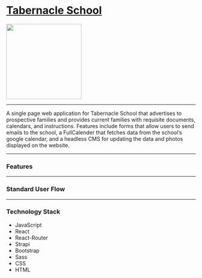 # [**Tabernacle School**](https://tabernacle.school)

<a href="https://tabernacle.school">
<img src="https://raw.githubusercontent.com/MattPereira/tabernacle-school/main/public/TS_LOGO_CIRCLE.png" style="height: 200px; width: 200px;">
</a>

---
A single page web application for Tabernacle School that advertises to prospective families and provides current families with requisite documents, calendars, and instructions. Features include forms that allow users to send emails to the school, a FullCalender that fetches data from the school’s google calendar, and a headless CMS for updating the data and photos displayed on the website. 

---
### **Features**

---
### **Standard User Flow**

---
### **Technology Stack**
- JavaScript
- React
- React-Router
- Strapi
- Bootstrap
- Sass
- CSS
- HTML